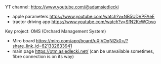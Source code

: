 ###

YT channel: https://www.youtube.com/@adamsiedlecki
- apple parameters https://www.youtube.com/watch?v=NB5UDVPFAeE
- tractor driving app https://www.youtube.com/watch?v=SfN2KcWCbvo

Key project: OMS (Orchard Management System)
- Miro board https://miro.com/app/board/uXjVOqNl2k0=/?share_link_id=621332633941
- main page https://otm.asiedlecki.net/ (can be unavailable sometimes, fibre connection is on its way)
